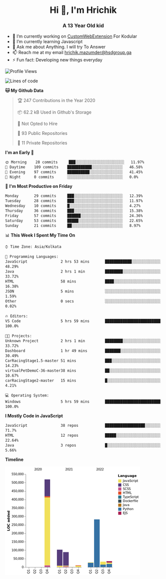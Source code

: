 <h1 align="center">Hi 👋, I'm Hrichik</h1>
<h3 align="center">A 13 Year Old kid</h3>


- 🔭 I’m currently working on [CustomWebExtension](https://github.com/hrichiksite/CustomWebExtension) For Kodular
- 🌱 I’m currently learning Javascript
- 💬 Ask me about Anything. I will try To Answer
- 📫 Reach me at my email hrichik.mazumder@hsdgroup.ga
- ⚡ Fun fact: Developing new things everyday

<!--START_SECTION:waka-->
![Profile Views](http://img.shields.io/badge/Profile%20Views-0-blue)

![Lines of code](https://img.shields.io/badge/From%20Hello%20World%20I%27ve%20Written-4.4%20million%20lines%20of%20code-blue)

**🐱 My Github Data** 

> 🏆 247 Contributions in the Year 2020
 > 
> 📦 62.2 kB Used in Github's Storage 
 > 
> 🚫 Not Opted to Hire
 > 
> 📜 93 Public Repositories
 > 
> 🔑 11 Private Repositories 

**I'm an Early 🐤** 

```text
🌞 Morning    28 commits     ███░░░░░░░░░░░░░░░░░░░░░░   11.97% 
🌆 Daytime    109 commits    ███████████░░░░░░░░░░░░░░   46.58% 
🌃 Evening    97 commits     ██████████░░░░░░░░░░░░░░░   41.45% 
🌙 Night      0 commits      ░░░░░░░░░░░░░░░░░░░░░░░░░   0.0%

```
📅 **I'm Most Productive on Friday** 

```text
Monday       29 commits     ███░░░░░░░░░░░░░░░░░░░░░░   12.39% 
Tuesday      28 commits     ███░░░░░░░░░░░░░░░░░░░░░░   11.97% 
Wednesday    10 commits     █░░░░░░░░░░░░░░░░░░░░░░░░   4.27% 
Thursday     36 commits     ███░░░░░░░░░░░░░░░░░░░░░░   15.38% 
Friday       57 commits     ██████░░░░░░░░░░░░░░░░░░░   24.36% 
Saturday     53 commits     █████░░░░░░░░░░░░░░░░░░░░   22.65% 
Sunday       21 commits     ██░░░░░░░░░░░░░░░░░░░░░░░   8.97%

```


📊 **This Week I Spent My Time On** 

```text
⌚︎ Time Zone: Asia/Kolkata

💬 Programming Languages: 
JavaScript               2 hrs 53 mins       ████████████░░░░░░░░░░░░░   48.29% 
Java                     2 hrs 1 min         ████████░░░░░░░░░░░░░░░░░   33.72% 
HTML                     58 mins             ████░░░░░░░░░░░░░░░░░░░░░   16.38% 
JSON                     5 mins              ░░░░░░░░░░░░░░░░░░░░░░░░░   1.59% 
Other                    0 secs              ░░░░░░░░░░░░░░░░░░░░░░░░░   0.02%

🔥 Editors: 
VS Code                  5 hrs 59 mins       █████████████████████████   100.0%

🐱‍💻 Projects: 
Unknown Project          2 hrs 1 min         ████████░░░░░░░░░░░░░░░░░   33.72% 
Dashboard                1 hr 49 mins        ███████░░░░░░░░░░░░░░░░░░   30.49% 
CarRacingStage1.5-master 51 mins             ███░░░░░░░░░░░░░░░░░░░░░░   14.23% 
virtualPetDemoC-36-master38 mins             ██░░░░░░░░░░░░░░░░░░░░░░░   10.67% 
carRacingStage2-master   15 mins             █░░░░░░░░░░░░░░░░░░░░░░░░   4.21%

💻 Operating System: 
Windows                  5 hrs 59 mins       █████████████████████████   100.0%

```

**I Mostly Code in JavaScript** 

```text
JavaScript               38 repos            ██████████████████░░░░░░░   71.7% 
HTML                     12 repos            █████░░░░░░░░░░░░░░░░░░░░   22.64% 
Java                     3 repos             █░░░░░░░░░░░░░░░░░░░░░░░░   5.66%

```


**Timeline**

![Chart not found](https://github.com/hrichiksite/hrichiksite/blob/master/charts/bar_graph.png) 


<!--END_SECTION:waka-->

